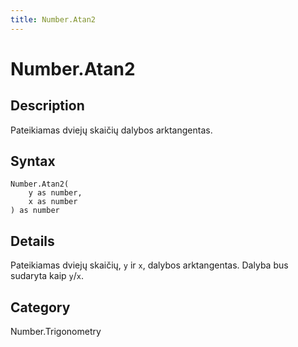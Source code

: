 ```yaml
---
title: Number.Atan2
---
```


# Number.Atan2


## Description

Pateikiamas dviejų skaičių dalybos arktangentas.


## Syntax

```powerquery
Number.Atan2(
    y as number,
    x as number
) as number
```


## Details

Pateikiamas dviejų skaičių, <code>y</code> ir <code>x</code>, dalybos arktangentas. Dalyba bus sudaryta kaip <code>y</code>/<code>x</code>.



## Category
Number.Trigonometry
